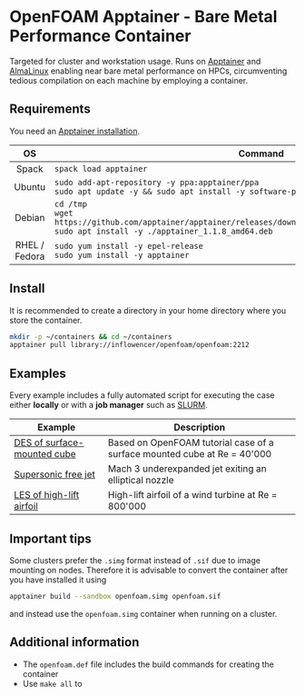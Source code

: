 # OpenFOAM Apptainer - Bare Metal Performance Container

Targeted for cluster and workstation usage. Runs on [Apptainer](https://apptainer.org/) and
[AlmaLinux](https://almalinux.org/) enabling near bare metal performance on HPCs, circumventing tedious compilation on
each machine by employing a container.

## Requirements

You need an [Apptainer installation](https://apptainer.org/docs/admin/main/installation.html).

| **OS** | **Command** |
| :------: | ----------- |
| Spack | ```spack load apptainer```
| Ubuntu | ```sudo add-apt-repository -y ppa:apptainer/ppa```<br> ```sudo apt update -y && sudo apt install -y software-properties-common apptainer``` |
| Debian | ```cd /tmp```<br>```wget https://github.com/apptainer/apptainer/releases/download/v1.1.8/apptainer_1.1.8_amd64.deb``` <br> ```sudo apt install -y ./apptainer_1.1.8_amd64.deb``` |
| RHEL / Fedora | ```sudo yum install -y epel-release```<br>```sudo yum install -y apptainer``` |

## Install

It is recommended to create a directory in your home directory where you store the container.

```sh
mkdir -p ~/containers && cd ~/containers
apptainer pull library://inflowencer/openfoam/openfoam:2212
```

## Examples

Every example includes a fully automated script for executing the case either **locally** or with a **job manager** such as [SLURM](https://slurm.schedmd.com/documentation.html).

| **Example** | **Description** |
| ------- | ----------- | 
| [DES of surface-mounted cube](examples/LES-cube/) | Based on OpenFOAM tutorial case of a surface mounted cube at Re = 40'000 |
| [Supersonic free jet](examples/supersonic-jet/) | Mach 3 underexpanded jet exiting an elliptical nozzle |
| [LES of high-lift airfoil](examples/highlift-airfoil/) | High-lift airfoil of a wind turbine at Re = 800'000 |

## Important tips

Some clusters prefer the `.simg` format instead of `.sif` due to image mounting on nodes. Therefore it is advisable to
convert the container after you have installed it using

```sh
apptainer build --sandbox openfoam.simg openfoam.sif
```

and instead use the `openfoam.simg` container when running on a cluster.

## Additional information

* The `openfoam.def` file includes the build commands for creating the container
* Use `make all` to 